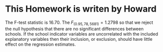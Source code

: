 # This Homework is writen by Howard

The F-test statistic is 16.70. The  $F_{(0.95,78,5681)} = 1.2798$ so that we reject the null hypothesis that 
there are no significant differences between schools. If the school indicator variables are 
uncorrelated with the included explanatory variables then their inclusion, or exclusion, should 
have little effect on the regression estimates.
  
